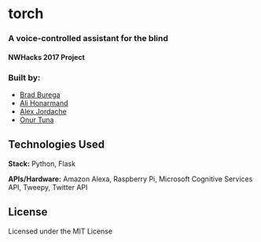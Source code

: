 # torch

### A voice-controlled assistant for the blind

#### NWHacks 2017 Project

### Built by:
* [Brad Burega](https://www.linkedin.com/in/brad-burega-9aa498104/)
* [Ali Honarmand](https://www.linkedin.com/in/ali-honarmand-67623979/)
* [Alex Jordache](http://www.alexjordache.me)
* [Onur Tuna](https://www.linkedin.com/in/otuna/)

## Technologies Used
**Stack:** Python, Flask

**APIs/Hardware:** Amazon Alexa, Raspberry Pi, Microsoft Cognitive Services API, Tweepy, Twitter API 

## License
Licensed under the MIT License
